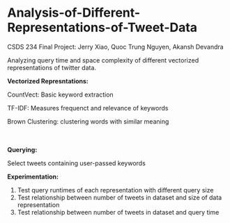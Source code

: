 # Analysis-of-Different-Representations-of-Tweet-Data
CSDS 234 Final Project: Jerry Xiao, Quoc Trung Nguyen, Akansh Devandra

Analyzing query time and space complexity of different vectorized representations of twitter data.  


**Vectorized Represntations:**

CountVect: Basic keyword extraction

TF-IDF: Measures frequenct and relevance of keywords

Brown Clustering: clustering words with similar meaning  
<br></br>

**Querying:**

Select tweets containing user-passed keywords  


**Experimentation:**
1) Test query runtimes of each representation with different query size
2) Test relationship between number of tweets in dataset and size of data representation
3) Test relationship between number of tweets in dataset and query time
